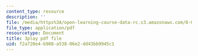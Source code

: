```yaml
---
content_type: resource
description: ''
file: /media/https%3A/open-learning-course-data-rc.s3.amazonaws.com/8-04-quantum-physics-i-spring-2016/f2a720e4b908a53806e2dd43bb9945c1_OQMczXtDnpU.pdf
file_type: application/pdf
resourcetype: Document
title: 3play pdf file
uid: f2a720e4-b908-a538-06e2-dd43bb9945c1
---
```

